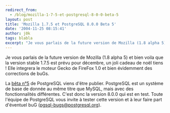 ```yaml
---
redirect_from:
  - /blog/mozilla-1-7-5-et-postgresql-8-0-0-beta-5
layout: post
title: 'Mozilla 1.7.5 et PostgreSQL 8.0.0 Beta 5'
date: '2004-11-25 08:15:41'
author: j0k
tags: blabla
excerpt: "Je vous parlais de la future version de Mozilla (1.8 alpha 5) et bien voila que la version stable 1.7.5 est prévu pour décembre, un joli cadeau de noël tiens !   Elle integrera le moteur Gecko de FireFox 1.0 et bien évidemment des corrections de buGs.  \n  \nLa [bêta n°5](http://www.postgresql.org/news/246.html) de PostgreSQL viens d'être publier.      …"
---
```


Je vous parlais de la future version de Mozilla (1.8 alpha 5) et bien voila que la version stable 1.7.5 est prévu pour décembre, un joli cadeau de noël tiens !   Elle integrera le moteur Gecko de FireFox 1.0 et bien évidemment des corrections de buGs.

La [bêta n°5](http://www.postgresql.org/news/246.html) de PostgreSQL viens d'être publier. PostgreSQL est un système de base de donnée au même titre que MySQL, mais avec des fonctionnalités différentes.   C'est donc la version 8.0.0 qui est en test. Toute l'équipe de PostgreSQL vous invite à tester cette version et à leur faire part d'éventuel buG (pgsql-bugs@postgresql.org).
